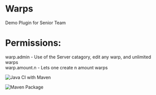# Warps
Demo Plugin for Senior Team

# Permissions:
warp.admin - Use of the Server catagory, edit any warp, and unlimited warps <br>
warp.amount.n - Lets one create n amount warps

![Java CI with Maven](https://github.com/TheKiller65YT/Warps/workflows/Java%20CI%20with%20Maven/badge.svg?event=push)

![Maven Package](https://github.com/TheKiller65YT/Warps/workflows/Maven%20Package/badge.svg)
